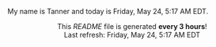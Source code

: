 My name is Tanner and today is Friday, May 24, 5:17 AM EDT.

<p align="center">This <i>README</i> file is generated <b>every 3 hours</b>!</br>Last refresh: Friday, May 24, 5:17 AM EDT<br /></p>
